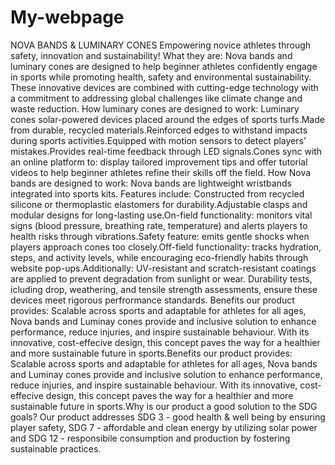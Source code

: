 # My-webpage
NOVA BANDS & LUMINARY CONES
Empowering novice athletes through safety, innovation and sustainability!
What they are:  Nova bands and luminary cones are designed to help beginner athletes confidently engage in sports while promoting health, safety and environmental sustainability. These innovative devices are combined with cutting-edge technology with a commitment to addressing global challenges like climate change and waste reduction. 
How luminary cones are designed to work: 
Luminary cones solar-powered devices placed around the edges of sports turfs.Made from durable, recycled materials.Reinforced edges to withstand impacts during sports activities.Equipped with motion sensors to detect players' mistakes.Provides real-time feedback through LED signals.Cones sync with an online platform to: display tailored improvement tips and offer tutorial videos to help beginner athletes refine their skills off the field. How Nova bands are designed to work: Nova bands are lightweight wristbands integrated into sports kits. Features include: 
Constructed from recycled silicone or thermoplastic elastomers for durability.Adjustable clasps and modular designs for long-lasting use.On-field functionality: monitors vital signs (blood pressure, breathing rate, temperature) and alerts players to health risks through vibrations.Safety feature: emits gentle shocks when players approach cones too closely.Off-field functionality: tracks hydration, steps, and activity levels, while encouraging eco-friendly habits through website pop-ups.Additionally: UV-resistant and scratch-resistant coatings are applied to prevent degradation from sunlight or wear. Durability tests, icluding drop, weathering, and tensile strength assessments, ensure these devices meet rigorous perfrormance standards. Benefits our product provides:  Scalable across sports and adaptable for athletes for all ages, Nova bands and Luminay cones provide and inclusive solution to enhance performance, reduce injuries, and inspire sustainable behaviour. With its innovative, cost-effecive design, this concept paves the way for a healthier and more sustainable future in sports.Benefits our product provides:  Scalable across sports and adaptable for athletes for all ages, Nova bands and Luminay cones provide and inclusive solution to enhance performance, reduce injuries, and inspire sustainable behaviour. With its innovative, cost-effecive design, this concept paves the way for a healthier and more sustainable future in sports.Why is our product a good solution to the SDG goals? Our product addresses SDG 3 - good health & well being by ensuring player safety, SDG 7 - affordable and clean energy by utilizing solar power and SDG 12 - responsibile consumption and production by fostering sustainable practices. 
